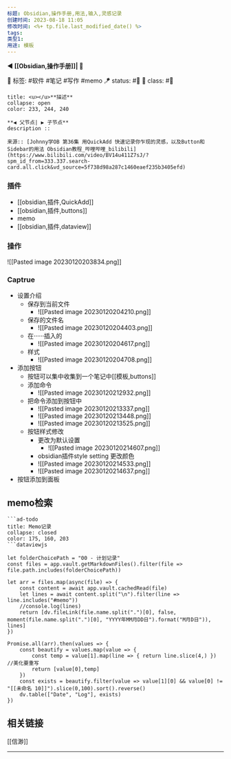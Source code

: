 ```yaml
---
标题: Obsidian,操作手册,用法,输入,灵感记录
创建时间: 2023-08-18 11:05
修改时间: <%+ tp.file.last_modified_date() %>
tags: 
类型1: 
用途: 模板
---
```

**◀️ [[Obsidian,操作手册]]| 📎** 

🧩 标签: #软件 #笔记 #写作 #memo 
🪁 status: #🔖 
🎏 class: #📸 

```ad-info
title: <u></u>**描述**
collapse: open
color: 233, 244, 240

**◀️ 父节点| ▶️ 子节点** 
description :: 

来源:: [Johnny学OB 第36集 用QuickAdd 快速记录你乍现的灵感，以及Button和Sidebar的用法 Obsidian教程_哔哩哔哩_bilibili](https://www.bilibili.com/video/BV14u411Z7sJ/?spm_id_from=333.337.search-card.all.click&vd_source=5f738d98a287c1460eaef235b3405efd)

```

### 插件
- [[obsidian,插件,QuickAdd]]
- [[obsidian,插件,buttons]]
- memo
- [[obsidian,插件,dataview]]

### 操作
![[Pasted image 20230120203834.png]]
### Captrue
- 设置介绍
	- 保存到当前文件
		- ![[Pasted image 20230120204210.png]]
	- 保存的文件名
		- ![[Pasted image 20230120204403.png]]
	- 在······插入的
		- ![[Pasted image 20230120204617.png]]
	- 样式
		- ![[Pasted image 20230120204708.png]]
- 添加按钮
	- 按钮可以集中收集到一个笔记中[[模板,buttons]]
	- 添加命令
		- ![[Pasted image 20230120212932.png]]
	- 把命令添加到按钮中
		- ![[Pasted image 20230120213337.png]]
		- ![[Pasted image 20230120213448.png]]
		- ![[Pasted image 20230120213525.png]]
	- 按钮样式修改
		- 更改为默认设置
			- ![[Pasted image 20230120214607.png]]
		- obsidian插件style setting 更改颜色
		- ![[Pasted image 20230120214533.png]]
		- ![[Pasted image 20230120214637.png]]
- 按钮添加到面板

## memo检索
```
```ad-todo
title: Memo记录
collapse: closed
color: 175, 160, 203
```dataviewjs

let folderChoicePath = "00 - 计划记录"
const files = app.vault.getMarkdownFiles().filter(file => file.path.includes(folderChoicePath))

let arr = files.map(async(file) => { 
    const content = await app.vault.cachedRead(file) 
    let lines = await content.split("\n").filter(line => line.includes("#memo")) 
    //console.log(lines) 
    return [dv.fileLink(file.name.split(".")[0], false, moment(file.name.split(".")[0], "YYYY年MM月DD日").format("M月D日")), lines] 
}) 

Promise.all(arr).then(values => { 
    const beautify = values.map(value => { 
        const temp = value[1].map(line => { return line.slice(4,) }) //美化要重写
        return [value[0],temp] 
    }) 
    const exists = beautify.filter(value => value[1][0] && value[0] != "[[未命名 10]]").slice(0,100).sort().reverse()
    dv.table(["Date", "Log"], exists)
})
```

## 相关链接
[[信渺]]

---